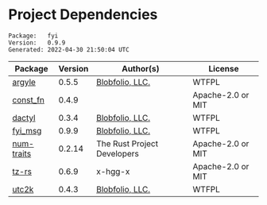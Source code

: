 # Project Dependencies
    Package:   fyi
    Version:   0.9.9
    Generated: 2022-04-30 21:50:04 UTC

| Package | Version | Author(s) | License |
| ---- | ---- | ---- | ---- |
| [argyle](https://github.com/Blobfolio/argyle) | 0.5.5 | [Blobfolio, LLC.](mailto:hello@blobfolio.com) | WTFPL |
| [const_fn](https://github.com/taiki-e/const_fn) | 0.4.9 |  | Apache-2.0 or MIT |
| [dactyl](https://github.com/Blobfolio/dactyl) | 0.3.4 | [Blobfolio, LLC.](mailto:hello@blobfolio.com) | WTFPL |
| [fyi_msg](https://github.com/Blobfolio/fyi) | 0.9.9 | [Blobfolio, LLC.](mailto:hello@blobfolio.com) | WTFPL |
| [num-traits](https://github.com/rust-num/num-traits) | 0.2.14 | The Rust Project Developers | Apache-2.0 or MIT |
| [tz-rs](https://github.com/x-hgg-x/tz-rs) | 0.6.9 | x-hgg-x | Apache-2.0 or MIT |
| [utc2k](https://github.com/Blobfolio/utc2k) | 0.4.3 | [Blobfolio, LLC.](mailto:hello@blobfolio.com) | WTFPL |
